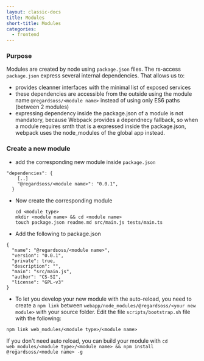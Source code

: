 ```yaml
---
layout: classic-docs
title: Modules
short-title: Modules
categories:
  - frontend
---
```


### Purpose

Modules are created by node using `package.json` files. The rs-access `package.json` express several internal dependencies. That allows us to:

- provides cleanner interfaces with the minimal list of exposed services
- these dependencies are accessible from the outside using the module name `@regardsoss/<module name>` instead of using only ES6 paths (between 2 modules)
- expressing dependency inside the package.json of a module is not mandatory, because Webpack provides a dependnecy fallback, so when a module requires smth that is a expressed inside the package.json, webpack uses the node_modules of the global app instead.

### Create a new module

- add the corresponding new module inside `package.json`

```
"dependencies": {
    [..]
    "@regardsoss/<module name>": "0.0.1",
  }
```

- Now create the corresponding module

  ```
  cd <module type>
  mkdir <module name> && cd <module name>
  touch package.json readme.md src/main.js tests/main.ts
  ```

- Add the following to package.json

```
{
  "name": "@regardsoss/<module name>",
  "version": "0.0.1",
  "private": true,
  "description": "",
  "main": "src/main.js",
  "author": "CS-SI",
  "license": "GPL-v3"
}
```

- To let you develop your new module with the auto-reload, you need to create a `npm link` between `webapp/node_modules/@regardsoss/<your new module>` with your source folder. Edit the file `scripts/bootstrap.sh` file with the following:

```
npm link web_modules/<module type>/<module name>
```

If you don't need auto reload, you can build your module with `cd web_modules/<module type>/<module name> && npm install @regardsoss/<module name> -g`
